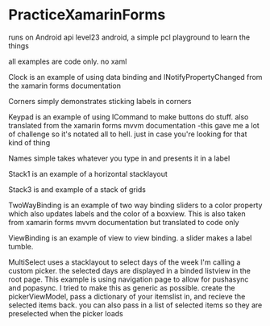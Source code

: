 # PracticeXamarinForms
runs on Android api level23 android, a simple pcl playground to learn the things


all examples are code only.  no xaml

Clock is an example of using data binding and INotifyPropertyChanged from the xamarin forms documentation

Corners simply demonstrates sticking labels in corners

Keypad is an example of using ICommand to make buttons do stuff.  also translated from the xamarin forms mvvm documentation
  -this gave me a lot of challenge so it's notated all to hell.  just in case you're looking for that kind of thing
  
Names simple takes whatever you type in and presents it in a label

Stack1 is an example of a horizontal stacklayout

Stack3 is and example of a stack of grids

TwoWayBinding is an example of two way binding sliders to a color property which also updates labels and the color of a boxview. This is also taken from xamarin forms mvvm documentation but translated to code only

ViewBinding is an example of view to view binding.  a slider makes a label tumble.  

MultiSelect uses a stacklayout to select days of the week I'm calling a custom picker.  the selected days are displayed in a binded listview in the root page.  This example is using navigation page to allow for pushasync and popasync.  I tried to make this as generic as possible.  create the pickerViewModel, pass a dictionary of your itemslist in, and recieve the selected items back. you can also pass in a list of selected items so they are preselected when the picker loads
